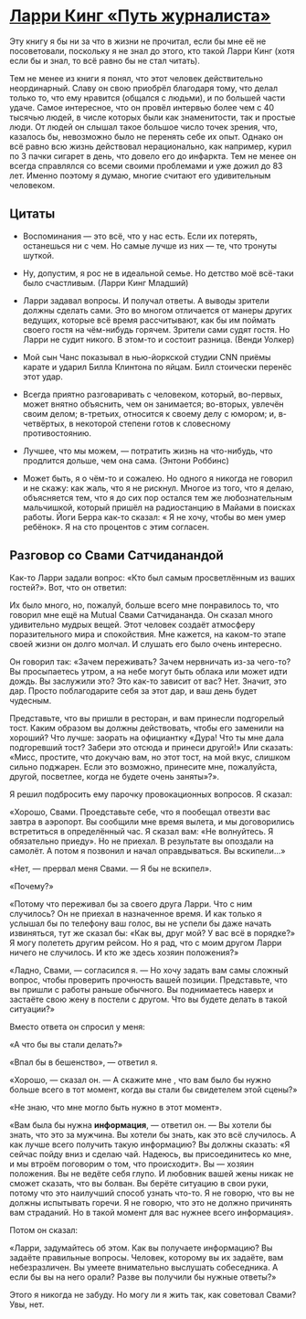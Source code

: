 # [Ларри Кинг «Путь журналиста»](vk.com/@ip.biblioworm-larri-king-put-zhurnalista)

Эту книгу я бы ни за что в жизни не прочитал, если бы мне её не посоветовали, поскольку я не знал до этого, кто такой Ларри Кинг (хотя если бы и знал, то всё равно бы не стал читать).

Тем не менее из книги я понял, что этот человек действительно неординарный. Славу он свою приобрёл благодаря тому, что делал только то, что ему нравится (общался с людьми), и по большей части удаче. Самое интересное, что он провёл интервью более чем с 40 тысячью людей, в числе которых были как знаменитости, так и простые люди. От людей он слышал такое большое число точек зрения, что, казалось бы, невозможно было не перенять себе их опыт. Однако он всё равно всю жизнь действовал нерационально, как например, курил по 3 пачки сигарет в день, что довело его до инфаркта. Тем не менее он всегда справлялся со всеми своими проблемами и уже дожил до 83 лет. Именно поэтому я думаю, многие считают его удивительным человеком.

## Цитаты

- Воспоминания — это всё, что у нас есть. Если их потерять, останешься ни с чем. Но самые лучше из них — те, что тронуты шуткой.

- Ну, допустим, я рос не в идеальной семье. Но детство моё всё-таки было счастливым. (Ларри Кинг Младший)

- Ларри задавал вопросы. И получал ответы. А выводы зрители должны сделать сами. Это во многом отличается от манеры других ведущих, которые всё время рассчитывают, как бы им поймать своего гостя на чём-нибудь горячем. Зрители сами судят гостя. Но Ларри не судит никого. В этом-то и состоит разница. (Венди Уолкер)

- Мой сын Чанс показывал в нью-йоркской студии CNN приёмы карате и ударил Билла Клинтона по яйцам. Билл стоически перенёс этот удар.

- Всегда приятно разговаривать с человеком, который, во-первых, может внятно объяснить, чем он занимается; во-вторых, увлечён своим делом; в-третьих, относится к своему делу с юмором; и, в-четвёртых, в некоторой степени готов к словесному противостоянию.

- Лучшее, что мы можем, — потратить жизнь на что-нибудь, что продлится дольше, чем она сама. (Энтони Роббинс)

- Может быть, я о чём-то и сожалею. Но одного я никогда не говорил и не скажу: как жаль, что я не рискнул. Многое из того, что я делаю, объясняется тем, что я до сих пор остался тем же любознательным мальчишкой, который пришёл на радиостанцию в Майами в поисках работы. Йоги Берра как-то сказал: « Я не хочу, чтобы во мен умер ребёнок». Я на сто процентов с этим согласен.

## Разговор со Свами Сатчиданандой

Как-то Ларри задали вопрос: «Кто был самым просветлённым из ваших гостей?». Вот, что он ответил:

Их было много, но, пожалуй, больше всего мне понравилось то, что говорил мне ещё на Mutual Свами Сатчидананда. Он сказал много удивительно мудрых вещей. Этот человек создаёт атмосферу поразительного мира и спокойствия. Мне кажется, на каком-то этапе своей жизни он долго молчал. И слушать его было очень интересно.

Он говорил так:
«Зачем переживать? Зачем нервничать из-за чего-то? Вы просыпаетесь утром, а на небе могут быть облака или может идти дождь. Вы заслужили это? Это как-то зависит от вас? Нет. Значит, это дар. Просто поблагодарите себя за этот дар, и ваш день будет чудесным.

Представьте, что вы пришли в ресторан, и вам принесли подгорелый тост. Каким образом вы должны действовать, чтобы его заменили на хороший? Что лучше: заорать на официантку «Дура! Что ты мне дала подгоревший тост? Забери это отсюда и принеси другой!» Или сказать: «Мисс, простите, что докучаю вам, но этот тост, на мой вкус, слишком сильно поджарен. Если это возможно, принесите мне, пожалуйста, другой, посветлее, когда не будете очень заняты»?».

Я решил подбросить ему парочку провокационных вопросов. Я сказал:

«Хорошо, Свами. Проедставьте себе, что я пообещал отвезти вас завтра в аэропорт. Вы сообщили мне время вылета, и мы договорились встретиться в определённый час. Я сказал вам: «Не волнуйтесь. Я обязательно приеду». Но не приехал. В результате вы опоздали на самолёт. А потом я позвонил и начал оправдываться. Вы вскипели…»

«Нет, — прервал меня Свами. — Я бы не вскипел».

«Почему?»

«Потому что переживал бы за своего друга Ларри. Что с ним случилось? Он не приехал в назначенное время. И как только я услышал бы по телефону ваш голос, вы не успели бы даже начать извиняться, тут же сказал бы: «Как вы, друг мой? У вас всё в порядке?» Я могу полететь другим рейсом. Но я рад, что с моим другом Ларри ничего не случилось. И кто же здесь хозяин положения?»

«Ладно, Свами, — согласился я. — Но хочу задать вам самы сложный вопрос, чтобы проверить прочность вашей позиции. Представьте, что вы пришли с работы раньше обычного. Вы поднимаетесь наверх и застаёте свою жену в постели с другом. Что вы будете делать в такой ситуации?»

Вместо ответа он спросил у меня:

«А что бы вы стали делать?»

«Впал бы в бешенство», — ответил я.

«Хорошо, — сказал он. — А скажите мне , что вам было бы нужно больше всего в тот момент, когда вы стали бы свидетелем этой сцены?»

«Не знаю, что мне могло быть нужно в этот момент».

«Вам была бы нужна __информация__, — ответил он. — Вы хотели бы знать, что это за мужчина. Вы хотели бы знать, как это всё случилось. А как лучше всего получить такую информацию? Вы должны сказать: «Я сейчас пойду вниз и сделаю чай. Надеюсь, вы присоединитесь ко мне, и мы втроём поговорим о том, что происходит». Вы — хозяин положения. Вы не ведёте себя глупо. И любовник вашей жены никак не сможет сказать, что вы болван. Вы берёте ситуацию в свои руки, потому что это наилучший способ узнать что-то. Я не говорю, что вы не должны испытывать горечи. Я не говорю, что это не должно причинять вам страданий. Но в такой момент для вас нужнее всего информация».

Потом он сказал:

«Ларри, задумайтесь об этом. Как вы получаете информацию? Вы задаёте правильные вопросы. Человек, которому вы их задаёте, вам небезразличен. Вы умеете внимательно выслушать собеседника. А если бы вы на него орали? Разве вы получили бы нужные ответы?»

Этого я никогда не забуду. Но могу ли я жить так, как советовал Свами? Увы, нет.
